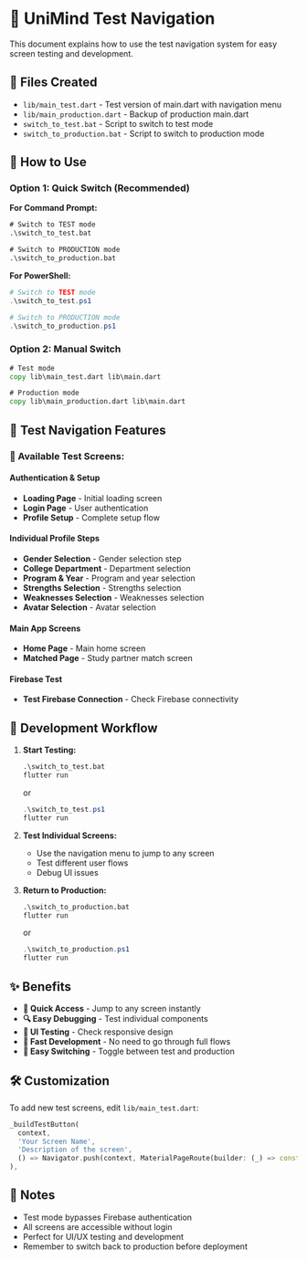 # 🧪 UniMind Test Navigation

This document explains how to use the test navigation system for easy screen testing and development.

## 📁 Files Created

- `lib/main_test.dart` - Test version of main.dart with navigation menu
- `lib/main_production.dart` - Backup of production main.dart
- `switch_to_test.bat` - Script to switch to test mode
- `switch_to_production.bat` - Script to switch to production mode

## 🚀 How to Use

### **Option 1: Quick Switch (Recommended)**

**For Command Prompt:**
```cmd
# Switch to TEST mode
.\switch_to_test.bat

# Switch to PRODUCTION mode  
.\switch_to_production.bat
```

**For PowerShell:**
```powershell
# Switch to TEST mode
.\switch_to_test.ps1

# Switch to PRODUCTION mode  
.\switch_to_production.ps1
```

### **Option 2: Manual Switch**
```cmd
# Test mode
copy lib\main_test.dart lib\main.dart

# Production mode
copy lib\main_production.dart lib\main.dart
```

## 🎯 Test Navigation Features

### **📱 Available Test Screens:**

#### **Authentication & Setup**
- **Loading Page** - Initial loading screen
- **Login Page** - User authentication
- **Profile Setup** - Complete setup flow

#### **Individual Profile Steps**
- **Gender Selection** - Gender selection step
- **College Department** - Department selection
- **Program & Year** - Program and year selection
- **Strengths Selection** - Strengths selection
- **Weaknesses Selection** - Weaknesses selection
- **Avatar Selection** - Avatar selection

#### **Main App Screens**
- **Home Page** - Main home screen
- **Matched Page** - Study partner match screen

#### **Firebase Test**
- **Test Firebase Connection** - Check Firebase connectivity

## 🔧 Development Workflow

1. **Start Testing:**
   ```cmd
   .\switch_to_test.bat
   flutter run
   ```
   or
   ```powershell
   .\switch_to_test.ps1
   flutter run
   ```

2. **Test Individual Screens:**
   - Use the navigation menu to jump to any screen
   - Test different user flows
   - Debug UI issues

3. **Return to Production:**
   ```cmd
   .\switch_to_production.bat
   flutter run
   ```
   or
   ```powershell
   .\switch_to_production.ps1
   flutter run
   ```

## ✨ Benefits

- **🎯 Quick Access** - Jump to any screen instantly
- **🔍 Easy Debugging** - Test individual components
- **📱 UI Testing** - Check responsive design
- **🚀 Fast Development** - No need to go through full flows
- **🔄 Easy Switching** - Toggle between test and production

## 🛠️ Customization

To add new test screens, edit `lib/main_test.dart`:

```dart
_buildTestButton(
  context,
  'Your Screen Name',
  'Description of the screen',
  () => Navigator.push(context, MaterialPageRoute(builder: (_) => const YourScreen())),
),
```

## 📝 Notes

- Test mode bypasses Firebase authentication
- All screens are accessible without login
- Perfect for UI/UX testing and development
- Remember to switch back to production before deployment

